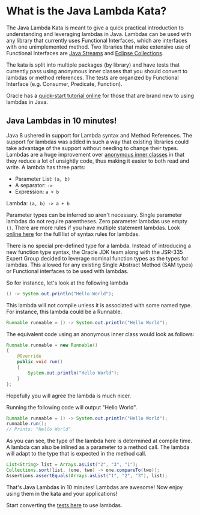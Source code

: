 # **What is the Java Lambda Kata?**

The Java Lambda Kata is meant to give a quick practical introduction to understanding and
leveraging lambdas in Java.  Lambdas can be used with any library that currently uses
Functional Interfaces, which are interfaces with one unimplemented method.  Two libraries
that make extensive use of Functional Interfaces are [Java Streams](https://www.ibm.com/developerworks/library/j-java-streams-1-brian-goetz/index.html)
and [Eclipse Collections](http://www.eclipse.org/collections/).

The kata is split into multiple packages (by library) and have tests that currently pass using
anonymous inner classes that you should convert to lambdas or method references.  The tests
are organized by Functional Interface (e.g. Consumer, Predicate, Function).

Oracle has a [quick-start tutorial online](http://www.oracle.com/webfolder/technetwork/tutorials/obe/java/Lambda-QuickStart/index.html)
for those that are brand new to using lambdas in Java.

## **Java Lambdas in 10 minutes!**
Java 8 ushered in support for Lambda syntax and Method References.  The support for lambdas
was added in such a way that existing libraries could take advantage of the support without
needing to change their types.  Lambdas are a huge improvement over [anonymous inner 
classes](https://docs.oracle.com/javase/tutorial/java/javaOO/anonymousclasses.html) in that 
they reduce a lot of unsightly code, thus making it easier to both read and write.  A lambda 
has three parts:

* Parameter List: `(a, b)`
* A separator: `->`
* Expression: `a + b`

Lambda: `(a, b) -> a + b`

Parameter types can be inferred so aren't necessary.  Single parameter lambdas do not require
parentheses.  Zero parameter lambdas use empty `()`.  There are more rules if you have multiple
statement lambdas.  Look [online here](https://docs.oracle.com/javase/tutorial/java/javaOO/lambdaexpressions.html)
for the full list of syntax rules for lambdas.

There is no special pre-defined type for a lambda.  Instead of introducing a new function type
syntax, the Oracle JDK team along with the JSR-335 Expert Group decided to leverage nominal 
function types as the types for lambdas.  This allowed for any existing Single Abstract Method (SAM types) 
or Functional interfaces to be used with lambdas.

So for instance, let's look at the following lambda

````java
() -> System.out.println("Hello World");
````
This lambda will not compile unless it is associated with some named type.  For instance,
this lambda could be a Runnable.
````java
Runnable runnable = () -> System.out.println("Hello World");
````
The equivalent code using an anonymous inner class would look as follows:
````java
Runnable runnable = new Runnable()
{
    @Override
    public void run()
    {
        System.out.println("Hello World");
    }
};
````
Hopefully you will agree the lambda is much nicer.

Running the following code will output "Hello World".
````java
Runnable runnable = () -> System.out.println("Hello World");
runnable.run();
// Prints: "Hello World"
````
As you can see, the type of the lambda here is determined at compile time.  A lambda
can also be inlined as a parameter to a method call.  The lambda will adapt to the 
type that is expected in the method call.
````java
List<String> list = Arrays.asList("2", "3", "1");
Collections.sort(list, (one, two) -> one.compareTo(two));
Assertions.assertEquals(Arrays.asList("1", "2", "3"), list);
````

That's Java Lambdas in 10 minutes!  Lambdas are awesome!  Now enjoy using them in the kata and your applications!

Start converting the [tests here](./src/test/java/bnymellon/codekatas/lambdakata/) to use lambdas.
